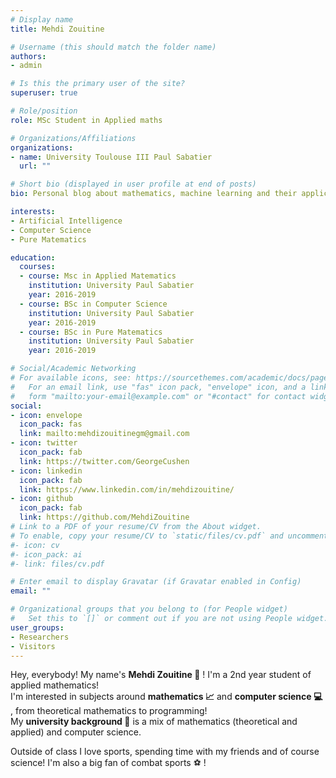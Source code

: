 ```yaml
---
# Display name
title: Mehdi Zouitine

# Username (this should match the folder name)
authors:
- admin

# Is this the primary user of the site?
superuser: true

# Role/position
role: MSc Student in Applied maths

# Organizations/Affiliations
organizations:
- name: University Toulouse III Paul Sabatier
  url: ""

# Short bio (displayed in user profile at end of posts)
bio: Personal blog about mathematics, machine learning and their applications! 

interests:
- Artificial Intelligence
- Computer Science
- Pure Matematics

education:
  courses:
  - course: Msc in Applied Matematics
    institution: University Paul Sabatier
    year: 2016-2019
  - course: BSc in Computer Science
    institution: University Paul Sabatier
    year: 2016-2019
  - course: BSc in Pure Matematics
    institution: University Paul Sabatier
    year: 2016-2019

# Social/Academic Networking
# For available icons, see: https://sourcethemes.com/academic/docs/page-builder/#icons
#   For an email link, use "fas" icon pack, "envelope" icon, and a link in the
#   form "mailto:your-email@example.com" or "#contact" for contact widget.
social:
- icon: envelope
  icon_pack: fas
  link: mailto:mehdizouitinegm@gmail.com
- icon: twitter
  icon_pack: fab
  link: https://twitter.com/GeorgeCushen
- icon: linkedin
  icon_pack: fab
  link: https://www.linkedin.com/in/mehdizouitine/
- icon: github
  icon_pack: fab
  link: https://github.com/MehdiZouitine
# Link to a PDF of your resume/CV from the About widget.
# To enable, copy your resume/CV to `static/files/cv.pdf` and uncomment the lines below.
#- icon: cv
#- icon_pack: ai
#- link: files/cv.pdf

# Enter email to display Gravatar (if Gravatar enabled in Config)
email: ""

# Organizational groups that you belong to (for People widget)
#   Set this to `[]` or comment out if you are not using People widget.
user_groups:
- Researchers
- Visitors
---
```


Hey, everybody! My name's **Mehdi Zouitine :boy:** ! I'm a 2nd year student of applied mathematics!    
I'm interested in subjects around **mathematics :chart_with_upwards_trend:** and **computer science :computer:** , from theoretical mathematics to programming!  
My **university background :school:** is a mix of mathematics (theoretical and applied) and computer science.  


Outside of class I love sports, spending time with my friends and of course science! I'm also a big fan of combat sports :soccer: ! 
